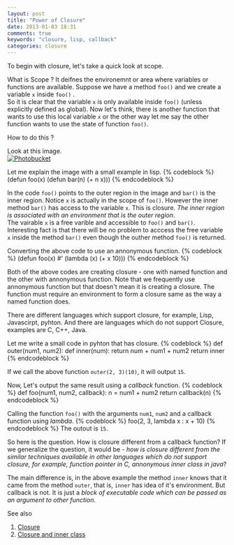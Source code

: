 ```yaml
---
layout: post
title: "Power of Closure"
date: 2013-01-03 18:31
comments: true
keywords: "closure, lisp, callback"
categories: closure
---
```

To begin with closure, let's take a quick look at scope.

What is Scope ? It deifnes the environemnt or area where variables or functions are available. Suppose we have a method `foo()`
and we create a variable `x` inside `foo()` . <br />
So it is clear that the variable `x` is only available inside `foo()` (unless explicitly defined as global).
Now let's think, there is another function that wants to use this local variable `x` or the other way let me say the other function wants to use the state of function `foo()`.

How to do this ?

Look at this image.<br />
<a href="http://s1290.beta.photobucket.com/user/skypya/media/Blog/closure_zps340b5344.jpg.html" target="_blank"><img src="http://i1290.photobucket.com/albums/b521/skypya/Blog/closure_zps340b5344.jpg" border="0" alt="Photobucket"/></a>

Let me explain the image with a small example in lisp.
{% codeblock %}
(defun foo(x)
       (defun bar(n) (+ n x)))
{% endcodeblock %}

In the code `foo()` points to the outer region in the image and `bar()` is the inner region. Notice `x` is actually in the scope of `foo()`. However the inner method `bar()` has access to the variable `x`. This is closure. *The inner region is associated with an
environment that is the outer region*.<br />
The vairable `x` is a free varible and accessible to `foo()` and `bar()`. Interesting fact is that there will be no problem to acccess the free variable `x` inside the method `bar()` even though the outher method `foo()` is returned.

Converting the above code to use an annonymous function.
{% codeblock %}
(defun foo(x)
       #' (lambda (x) (+ x 10)))
{% endcodeblock %}

Both of the above codes are creating closure - one with named function and the other with
annonymous function. Note that we frequently use annonymous function but that doesn't mean it is creating a closure. The function must require an environment to form a closure
same as the way a named function does.

There are different languages which support closure, for example, Lisp, Javascirpt, pyhton. And there are languages which do not support Closure, examples are C, C++, Java.

Let me write a small code in pyhton that has closure.
{% codeblock %}
def outer(num1, num2):
  def inner(num):
    return num + num1 + num2
  return inner
{% endcodeblock %}

If we call the above function `outer(2, 3)(10)`, it will output `15`.

Now, Let's output the same result using a *callback* function.
{% codeblock %}
def foo(num1, num2, callback):
    n = num1 + num2
    return callback(n)
{% endcodeblock %}

Calling the function `foo()` with the arguments `num1`, `num2` and a callback function
using *lambda*.
{% codeblock %}
foo(2, 3, lambda x : x + 10)
{% endcodeblock %}
The outout is `15`.

So here is the question. How is closure different from a callback function?
If we generalize the question, it would be - *how is closure different from the
similar techniques available in other languages which do not support closure, for
example, function pointer in C, annonymous inner class in java*?

The main difference is, in the above example the method `inner` knows that it came from the method `outer`, that is, `inner` has idea of it's environment. But callback is not. It is just a *block of executable code which can be passed as an argument to other function*.

See also <br />
1. [Closure](http://martinfowler.com/bliki/Closure.html) <br />
2. [Closure and inner class](http://www.javaworld.com/javaworld/jw-06-2008/jw-06-closures.html)